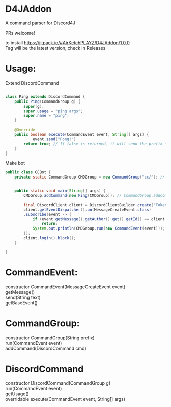 # D4JAddon 
A command parser for Discord4J 

PRs welcome!

to install https://jitpack.io/#AirKetchPLAYZ/D4JAddon/1.0.0  
Tag will be the latest version, check in Releases

# Usage: 
Extend DiscordCommand
```java

class Ping extends DiscordCommand {
	public Ping(CommandGroup g) {
		super(g);
		super.usage = "ping args";
		super.name = "ping";
	}

	@Override
	public boolean execute(CommandEvent event, String[] args) {
    		event.send("Pong!")
		return true; // If false is returned, it will send the prefix + usage
	}
}
```
Make bot
```java
public class CCBot {
	private static CommandGroup CMDGroup = new CommandGroup("cc/"); // new CommandGroup(prefix)


	public static void main(String[] args) {
		CMDGroup.addCommand(new Ping(CMDGroup)); // CommandGroup.addCommand(new DiscordCommand(CommandGroup))

		final DiscordClient client = DiscordClientBuilder.create("Token here").build();
		client.getEventDispatcher().on(MessageCreateEvent.class)
		.subscribe(event -> {
			if (event.getMessage().getAuthor().get().getId() == client.getSelf().block().getId()) //Ignore messages from self
				return;
			System.out.println(CMDGroup.run(new CommandEvent(event))); //CommandGroup.run(new CommandEvent(MessageCreateEvent)) : returns boolean - whether command was a valid command
		});
		client.login().block();
	}

}
```
# CommandEvent:  
constructor CommandEvent(MessageCreateEvent event)  
getMessage()  
send(String text)  
getBaseEvent()  
# CommandGroup:  
constructor CommandGroup(String prefix)  
run(CommandEvent event)  
addCommand(DiscordCommand cmd)  
# DiscordCommand  
constructor DiscordCommand(CommandGroup g)  
run(CommandEvent event)  
getUsage()  
overridable execute(CommandEvent event, String[] args) 
